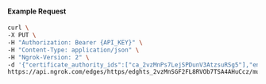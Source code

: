 <!-- Code generated for API Clients. DO NOT EDIT. -->
#### Example Request
```bash
curl \
-X PUT \
-H "Authorization: Bearer {API_KEY}" \
-H "Content-Type: application/json" \
-H "Ngrok-Version: 2" \
-d '{"certificate_authority_ids":["ca_2vzMnPs7LejSPDunV3AtzsuRSg5"],"enabled":true}' \
https://api.ngrok.com/edges/https/edghts_2vzMnSGF2FL8RVOb7TSA4AHuCcz/mutual_tls
